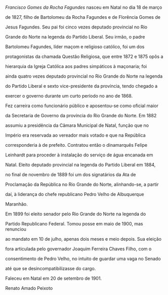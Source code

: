 

*Francisco Gomes da Rocha Fagundes* nasceu em Natal no dia 18 de março

de 1827, filho de Bartolomeu da Rocha Fagundes e de Florência Gomes de

Jesus Fagundes. Seu pai foi cinco vezes deputado provincial no Rio

Grande do Norte na legenda do Partido Liberal. Seu irmão, o padre

Bartolomeu Fagundes, líder maçom e religioso católico, foi um dos

protagonistas da chamada Questão Religiosa, que entre 1872 e 1875 opôs a

hierarquia da Igreja Católica aos padres simpáticos à maçonaria; foi

ainda quatro vezes deputado provincial no Rio Grande do Norte na legenda

do Partido Liberal e sexto vice-presidente da província, tendo chegado a

exercer o governo durante um curto período no ano de 1868.



Fez carreira como funcionário público e aposentou-se como oficial maior

da Secretaria de Governo da província do Rio Grande do Norte. Em 1882

assumiu a presidência da Câmara Municipal de Natal, função que no

Império era reservada ao vereador mais votado e que na República

corresponderia à de prefeito. Contratou então o dinamarquês Felipe

Leinhardt para proceder à instalação do serviço de água encanada em

Natal. Eleito deputado provincial na legenda do Partido Liberal em 1884,

no final de novembro de 1889 foi um dos signatários da Ata de

Proclamação da República no Rio Grande do Norte, alinhando-se, a partir

daí, à liderança do chefe republicano Pedro Velho de Albuquerque

Maranhão.



Em 1899 foi eleito senador pelo Rio Grande do Norte na legenda do

Partido Republicano Federal. Tomou posse em maio de 1900, mas renunciou

ao mandato em 10 de julho, apenas dois meses e meio depois. Sua eleição

fora articulada pelo governador Joaquim Ferreira Chaves Filho, com o

consentimento de Pedro Velho, no intuito de guardar uma vaga no Senado

até que se desincompatibilizasse do cargo.



Faleceu em Natal em 20 de setembro de 1901.



Renato Amado Peixoto



